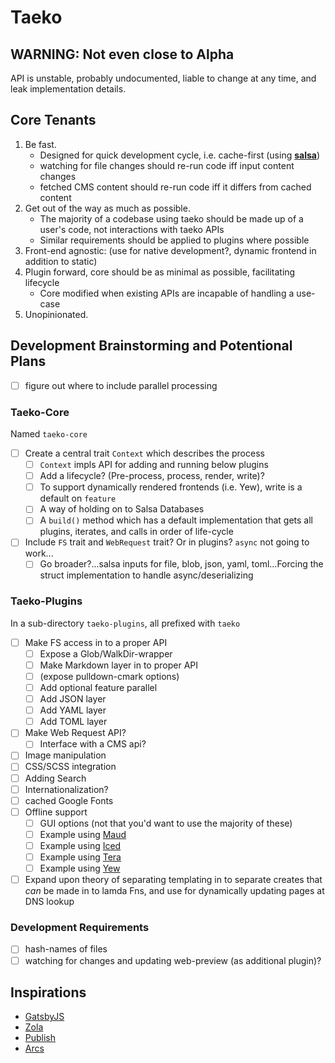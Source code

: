 # Taeko

## WARNING: Not even close to Alpha

API is unstable, probably undocumented, liable to change at any time, and leak implementation details.

## Core Tenants

1. Be fast.
   - Designed for quick development cycle, i.e. cache-first (using [**salsa**](https://crates.io/crates/salsa))
   - watching for file changes should re-run code iff input content changes
   - fetched CMS content should re-run code iff it differs from cached content
2. Get out of the way as much as possible.
   - The majority of a codebase using taeko should be made up of a user's code, not interactions with taeko APIs
   - Similar requirements should be applied to plugins where possible
3. Front-end agnostic: (use for native development?, dynamic frontend in addition to static)
4. Plugin forward, core should be as minimal as possible, facilitating lifecycle
   - Core modified when existing APIs are incapable of handling a use-case
5. Unopinionated.

## Development Brainstorming and Potentional Plans

- [ ] figure out where to include parallel processing

### Taeko-Core

Named `taeko-core`

- [ ] Create a central trait `Context` which describes the process 
  - [ ] `Context` impls API for adding and running below plugins 
  - [ ] Add a lifecycle? (Pre-process, process, render, write)? 
  - [ ] To support dynamically rendered frontends (i.e. Yew), write is a default on `feature` 
  - [ ] A way of holding on to Salsa Databases 
  - [ ] A `build()` method which has a default implementation that gets all plugins, iterates, and calls in order of life-cycle
- [ ] Include `FS` trait and `WebRequest` trait? Or in plugins? `async` not going to work... 
  - [ ] Go broader?...salsa inputs for file, blob, json, yaml, toml...Forcing the struct implementation to handle async/deserializing

### Taeko-Plugins

In a sub-directory `taeko-plugins`, all prefixed with `taeko`

- [ ] Make FS access in to a proper API
  - [ ] Expose a Glob/WalkDir-wrapper
  - [ ] Make Markdown layer in to proper API
  - [ ] (expose pulldown-cmark options)
  - [ ] Add optional feature parallel
  - [ ] Add JSON layer
  - [ ] Add YAML layer
  - [ ] Add TOML layer
- [ ] Make Web Request API?
  - [ ] Interface with a CMS api?
- [ ] Image manipulation
- [ ] CSS/SCSS integration
- [ ] Adding Search
- [ ] Internationalization?
- [ ] cached Google Fonts
- [ ] Offline support
  - [ ] GUI options (not that you'd want to use the majority of these)
  - [ ] Example using [Maud](https://crates.io/crates/maud)
  - [ ] Example using [Iced](https://crates.io/crates/iced)
  - [ ] Example using [Tera](https://crates.io/crates/tera)
  - [ ] Example using [Yew](https://crates.io/crates/yew)
- [ ] Expand upon theory of separating templating in to separate creates that _can_ be made in to lamda Fns, and use for dynamically updating pages at DNS lookup

### Development Requirements

- [ ] hash-names of files
- [ ] watching for changes and updating web-preview (as additional plugin)?

## Inspirations

- [GatsbyJS](https://github.com/gatsbyjs/gatsby)
- [Zola](https://github.com/getzola/zola)
- [Publish](https://github.com/JohnSundell/Publish)
- [Arcs](https://github.com/Michael-F-Bryan/arcs)